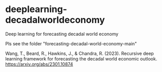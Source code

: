 # deeplearning-decadalworldeconomy
Deep learning for forecasting decadal world economy

Pls see the folder "forecasting-decadal-world-economy-main"



Wang, T., Beard, R., Hawkins, J., & Chandra, R. (2023). Recursive deep learning framework for forecasting the decadal world economic outlook.
https://arxiv.org/abs/2301.10874


